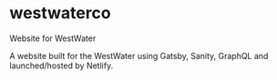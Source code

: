 # westwaterco
Website for WestWater

A website built for the WestWater using Gatsby, Sanity, GraphQL and launched/hosted by Netlify.
